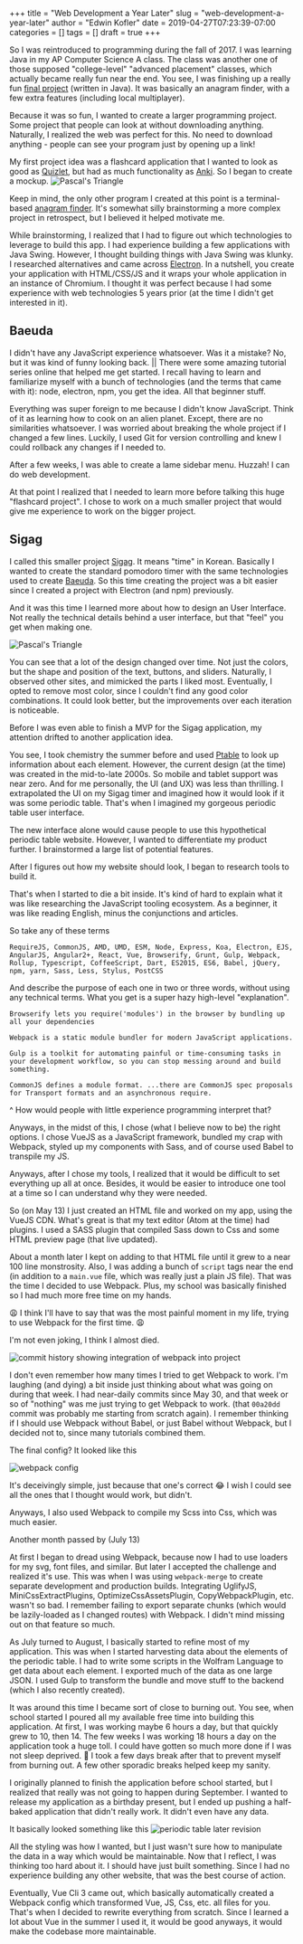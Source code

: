 +++
title = "Web Development a Year Later"
slug = "web-development-a-year-later"
author = "Edwin Kofler"
date = 2019-04-27T07:23:39-07:00
categories = []
tags = []
draft = true
+++

So I was reintroduced to programming during the fall of 2017. I was learning Java in my AP Computer Science A class. The class was another one of those supposed "college-level" "advanced placement" classes, which actually became really fun near the end. You see, I was finishing up a really fun [final project](https://github.com/EanKeen/word-finder) (written in Java). It was basically an anagram finder, with a few extra features (including local multiplayer).

Because it was so fun, I wanted to create a larger programming project. Some project that people can look at without downloading anything. Naturally, I realized the web was perfect for this. No need to download anything - people can see your program just by opening up a link!

My first project idea was a flashcard application that I wanted to look as good as [Quizlet](https://quizlet.com), but had as much functionality as [Anki](https://apps.ankiweb.net). So I began to create a mockup.
![Pascal's Triangle](../image/web-dev-a-year-later/sigag-mockup.png)

Keep in mind, the only other program I created at this point is a terminal-based [anagram finder](https://github.com/EanKeen/word-finder). It's somewhat silly brainstorming a more complex project in retrospect, but I believed it helped motivate me.

While brainstorming, I realized that I had to figure out which technologies to leverage to build this app. I had experience building a few applications with Java Swing. However, I thought building things with Java Swing was klunky. I researched alternatives and came across [Electron](https://electronjs.org). In a nutshell, you create your application with HTML/CSS/JS and it wraps your whole application in an instance of Chromium. I thought it was perfect because I had some experience with web technologies 5 years prior (at the time I didn't get interested in it).

## Baeuda
I didn't have any JavaScript experience whatsoever. Was it a mistake? No, but it was kind of funny looking back. || There were some amazing tutorial series online that helped me get started. I recall having to learn and familiarize myself with a bunch of technologies (and the terms that came with it): node, electron, npm, you get the idea. All that beginner stuff.

Everything was super foreign to me because I didn't know JavaScript. Think of it as learning how to cook on an alien planet. Except, there are no similarities whatsoever. I was worried about breaking the whole project if I changed a few lines. Luckily, I used Git for version controlling and knew I could rollback any changes if I needed to.

After a few weeks, I was able to create a lame sidebar menu. Huzzah! I can do web development.

At that point I realized that I needed to learn more before talking this huge "flashcard project". I chose to work on a much smaller project that would give me experience to work on the bigger project.

## Sigag
I called this smaller project [Sigag](https://github.com/EanKeen/sigag). It means "time" in Korean. Basically I wanted to create the standard pomodoro timer with the same technologies used to create [Baeuda](##baeuda). So this time creating the project was a bit easier since I created a project with Electron (and npm) previously.

And it was this time I learned more about how to design an User Interface. Not really the technical details behind a user interface, but that "feel" you get when making one.

![Pascal's Triangle](../image/web-dev-a-year-later/sigag-ui-development.png)

You can see that a lot of the design changed over time. Not just the colors, but the shape and position of the text, buttons, and sliders. Naturally, I observed other sites, and mimicked the parts I liked most. Eventually, I opted to remove most color, since I couldn't find any good color combinations. It could look better, but the improvements over each iteration is noticeable.

Before I was even able to finish a MVP for the Sigag application, my attention drifted to another application idea.

You see, I took chemistry the summer before and used [Ptable](https://ptable.com) to look up information about each element. However, the current design (at the time) was created in the mid-to-late 2000s. So mobile and tablet support was near zero. And for me personally, the UI (and UX) was less than thrilling. I extrapolated the UI on my Sigag timer and imagined how it would look if it was some periodic table. That's when I imagined my gorgeous periodic table user interface.

The new interface alone would cause people to use this hypothetical periodic table website. However, I wanted to differentiate my product further. I brainstormed a large list of potential features.

After I figures out how my website should look, I began to research tools to build it.

That's when I started to die a bit inside. It's kind of hard to explain what it was like researching the JavaScript tooling ecosystem. As a beginner, it was like reading English, minus the conjunctions and articles.

So take any of these terms

```
RequireJS, CommonJS, AMD, UMD, ESM, Node, Express, Koa, Electron, EJS, AngularJS, Angular2+, React, Vue, Browserify, Grunt, Gulp, Webpack, Rollup, Typescript, CoffeeScript, Dart, ES2015, ES6, Babel, jQuery, npm, yarn, Sass, Less, Stylus, PostCSS
```

And describe the purpose of each one in two or three words, without using any technical terms. What you get is a super hazy high-level "explanation".

```
Browserify lets you require('modules') in the browser by bundling up all your dependencies

Webpack is a static module bundler for modern JavaScript applications.

Gulp is a toolkit for automating painful or time-consuming tasks in your development workflow, so you can stop messing around and build something.

CommonJS defines a module format. ...there are CommonJS spec proposals for Transport formats and an asynchronous require.
```
^ How would people with little experience programming interpret that?

Anyways, in the midst of this, I chose (what I believe now to be) the right options. I chose VueJS as a JavaScript framework, bundled my crap with Webpack, styled up my components with Sass, and of course used Babel to transpile my JS.

Anyways, after I chose my tools, I realized that it would be difficult to set everything up all at once. Besides, it would be easier to introduce one tool at a time so I can understand why they were needed.

So (on May 13) I just created an HTML file and worked on my app, using the VueJS CDN. What's great is that my text editor (Atom at the time) had plugins. I used a SASS plugin that compiled Sass down to Css and some HTML preview page (that live updated).

About a month later I kept on adding to that HTML file until it grew to a near 100 line monstrosity. Also, I was adding a bunch of `script` tags near the end (in addition to a `main.vue` file, which was really just a plain JS file). That was the time I decided to use Webpack. Plus, my school was basically finished so I had much more free time on my hands.

:weary: I think I'll have to say that was the most painful moment in my life, trying to use Webpack for the first time. :weary:

I'm not even joking, I think I almost died.

![commit history showing integration of webpack into project](../image/web-dev-a-year-later/webpack-babel-combo.png)

I don't even remember how many times I tried to get Webpack to work. I'm laughing (and dying) a bit inside just thinking about what was going on during that week. I had near-daily commits since May 30, and that week or so of "nothing" was me just trying to get Webpack to work. (that `00a20dd` commit was probably me starting from scratch again). I remember thinking if I should use Webpack without Babel, or just Babel without Webpack, but I decided not to, since many tutorials combined them.

The final config? It looked like this

![webpack config](../image/web-dev-a-year-later/first-webpack-config.png)

It's deceivingly simple, just because that one's correct :joy:
I wish I could see all the ones that I thought would work, but didn't.

Anyways, I also used Webpack to compile my Scss into Css, which was much easier.

Another month passed by (July 13)

At first I began to dread using Webpack, because now I had to use loaders for my svg, font files, and similar. But later I accepted the challenge and realized it's use. This was when I was using `webpack-merge` to create separate development and production builds. Integrating UglifyJS, MiniCssExtractPlugins, OptimizeCssAssetsPlugin, CopyWebpackPlugin, etc. wasn't so bad. I remember failing to export separate chunks (which would be lazily-loaded as I changed routes) with Webpack. I didn't mind missing out on that feature so much.

As July turned to August, I basically started to refine most of my application. This was when I started harvesting data about the elements of the periodic table. I had to write some scripts in the Wolfram Language to get data about each element. I exported much of the data as one large JSON. I used Gulp to transform the bundle and move stuff to the backend (which I also recently created).

It was around this time I became sort of close to burning out. You see, when school started I poured all my available free time into building this application. At first, I was working maybe 6 hours a day, but that quickly grew to 10, then 14. The few weeks I was working 18 hours a day on the application took a huge toll. I could have gotten so much more done if I was not sleep deprived. 🤔 I took a few days break after that to prevent myself from burning out. A few other sporadic breaks helped keep my sanity.

I originally planned to finish the application before school started, but I realized that really was not going to happen during September. I wanted to release my application as a birthday present, but I ended up pushing a half-baked application that didn't really work. It didn't even have any data.

It basically looked something like this
![periodic table later revision](../image/web-dev-a-year-later/periodic-table-later-design.png)

All the styling was how I wanted, but I just wasn't sure how to manipulate the data in a way which would be maintainable. Now that I reflect, I was thinking too hard about it. I should have just built something. Since I had no experience building any other website, that was the best course of action.

Eventually, Vue Cli 3 came out, which basically automatically created a Webpack config which transformed Vue, JS, Css, etc. all files for you. That's when I decided to rewrite everything from scratch. Since I learned a lot about Vue in the summer I used it, it would be good anyways, it would make the codebase more maintainable.

